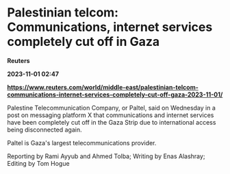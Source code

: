# Palestinian telcom: Communications, internet services completely cut off in Gaza
**Reuters**

**2023-11-01 02:47**

**https://www.reuters.com/world/middle-east/palestinian-telcom-communications-internet-services-completely-cut-off-gaza-2023-11-01/**

Palestine Telecommunication Company, or Paltel, said on Wednesday in a post on messaging platform X that communications and internet services have been completely cut off in the Gaza Strip due to international access being disconnected again.

Paltel is Gaza's largest telecommunications provider.

Reporting by Rami Ayyub and Ahmed Tolba; Writing by Enas Alashray; Editing by Tom Hogue